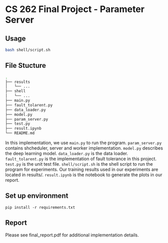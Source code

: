 # CS 262 Final Project - Parameter Server

## Usage

```bash
bash shell/script.sh
```

## File Stucture

```bash
.
├── results
│   └── ...
├── shell
│   └── ...
├── main.py
├── fault_tolarent.py
├── data_loader.py
├── model.py
├── param_server.py
├── test.py
├── result.ipynb
└── README.md
```

In this implementation, we use `main.py` to run the program. `param_server.py` contains shcheduler, server and worker implementation. `model.py` describes the deep learning model. `data_loader.py` is the data loader. `fault_tolarent.py` is the implementation of fault tolerance in this project. `test.py` is the unit test file. `shell/script.sh` is the shell script to run the program for experiments. Our training results used in our experiments are located in results/. `result.ipynb` is the notebook to generate the plots in our report.

## Set up environment
```pip install -r requirements.txt```

## Report 
Please see final_report.pdf for additional implementation details. 

